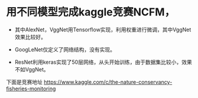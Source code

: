 # 用不同模型完成kaggle竞赛NCFM，
- 其中AlexNet，VggNet用Tensorflow实现，利用权重进行微调，其中VggNet效果比较好。  

- GoogLeNet仅定义了网络结构，没有实现。  

- ResNet利用keras实现了50层网络，从头开始训练，由于数据集比较小，效果不如VggNet。


下面是竞赛地址
https://www.kaggle.com/c/the-nature-conservancy-fisheries-monitoring
